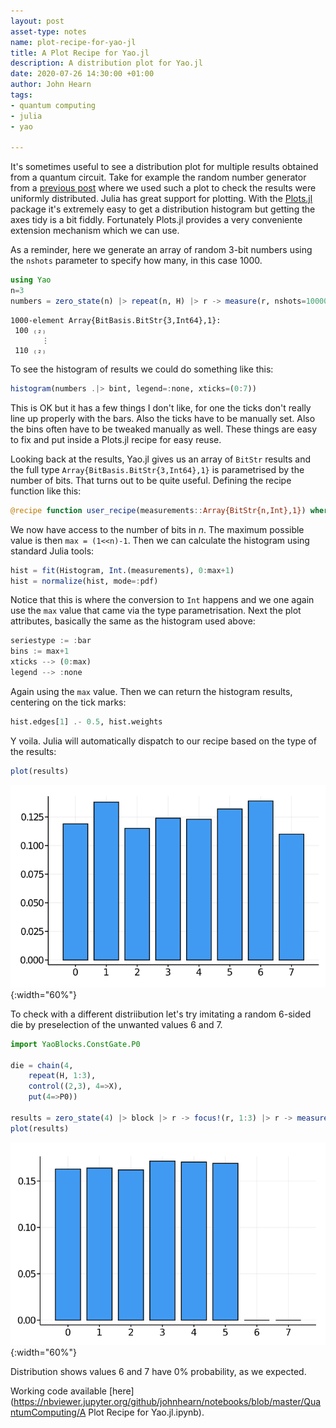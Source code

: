 ```yaml
---
layout: post
asset-type: notes
name: plot-recipe-for-yao-jl
title: A Plot Recipe for Yao.jl
description: A distribution plot for Yao.jl
date: 2020-07-26 14:30:00 +01:00
author: John Hearn
tags:
- quantum computing
- julia
- yao

---
```


It's sometimes useful to see a distribution plot for multiple results obtained from a quantum circuit. Take for example the random number generator from a [previous post](quantum-random-numbers-in-yao-jl) where we used such a plot to check the results were uniformly distributed. Julia has great support for plotting. With the [Plots.jl] package it's extremely easy to get a distribution histogram but getting the axes tidy is a bit fiddly. Fortunately Plots.jl provides a very conveniente extension mechanism which we can use.

As a reminder, here we generate an array of random 3-bit numbers using the `nshots` parameter to specify how many, in this case 1000.

```julia
using Yao
n=3
numbers = zero_state(n) |> repeat(n, H) |> r -> measure(r, nshots=10000)
```

```console
1000-element Array{BitBasis.BitStr{3,Int64},1}:
 100 ₍₂₎
       ⋮
 110 ₍₂₎
```

To see the histogram of results we could do something like this:

```julia
histogram(numbers .|> bint, legend=:none, xticks=(0:7))
```

This is OK but it has a few things I don't like, for one the ticks don't really line up properly with the bars. Also the ticks have to be manually set. Also the bins often have to be tweaked manually as well. These things are easy to fix and put inside a Plots.jl recipe for easy reuse.

Looking back at the results, Yao.jl gives us an array of `BitStr` results and the full type `Array{BitBasis.BitStr{3,Int64},1}` is parametrised by the number of bits. That turns out to be quite useful. Defining the recipe function like this:

```julia
@recipe function user_recipe(measurements::Array{BitStr{n,Int},1}) where n
```

We now have access to the number of bits in $n$. The maximum possible value is then `max = (1<<n)-1`. Then we can calculate the histogram using standard Julia tools:

```julia
hist = fit(Histogram, Int.(measurements), 0:max+1)
hist = normalize(hist, mode=:pdf)
```

Notice that this is where the conversion to `Int` happens and we one again use the `max` value that came via the type parametrisation. Next the plot attributes, basically the same as the histogram used above:

```julia
seriestype := :bar
bins := max+1
xticks --> (0:max)
legend --> :none
```

Again using the `max` value. Then we can return the histogram results, centering on the tick marks:

```julia
hist.edges[1] .- 0.5, hist.weights
```

Y voila. Julia will automatically dispatch to our recipe based on the type of the results:

```julia
plot(results)
```

![Distribution of random numbers produced by the recipe](/assets/images/quantum-computing/random-dist-8.png){:width="60%"}

To check with a different distriibution let's try imitating a random 6-sided die by preselection of the unwanted values 6 and 7.

```julia
import YaoBlocks.ConstGate.P0

die = chain(4, 
    repeat(H, 1:3),
    control((2,3), 4=>X),
    put(4=>P0))

results = zero_state(4) |> block |> r -> focus!(r, 1:3) |> r -> measure(r, nshots=10000)
plot(results)
```

![Distribution of preselected random numbers produced by the recipe](/assets/images/quantum-computing/random-dist-6.png){:width="60%"}

Distribution shows values 6 and 7 have 0% probability, as we expected.

Working code available [here](https://nbviewer.jupyter.org/github/johnhearn/notebooks/blob/master/QuantumComputing/A Plot Recipe for Yao.jl.ipynb).


[Yao.jl]: https://github.com/QuantumBFS
[Plots.jl]: https://docs.juliaplots.org/latest/